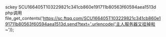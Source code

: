 sckey   SCU166405T103229821c341cb860e191711b80563f60594aea1513d
php调用 file_get_contents('https://sc.ftqq.com/SCU166405T103229821c341cb860e191711b80563f60594aea1513d.send?text='.urlencode('主人服务器又挂掉啦~'));

